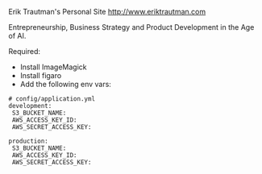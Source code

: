 Erik Trautman's Personal Site
http://www.eriktrautman.com

Entrepreneurship, Business Strategy and Product Development in the Age of AI.

Required:

* Install ImageMagick
* Install figaro
* Add the following env vars:

```
# config/application.yml
development:
 S3_BUCKET_NAME:
 AWS_ACCESS_KEY_ID:
 AWS_SECRET_ACCESS_KEY:

production:
 S3_BUCKET_NAME:
 AWS_ACCESS_KEY_ID:
 AWS_SECRET_ACCESS_KEY:
```

